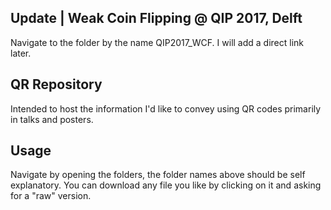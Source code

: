 ## Update | Weak Coin Flipping @ QIP 2017, Delft
Navigate to the folder by the name QIP2017_WCF. I will add a direct link later.

## QR Repository
Intended to host the information I'd like to convey using QR codes primarily in talks and posters.

## Usage
Navigate by opening the folders, the folder names above should be self explanatory. You can download any file you like by clicking on it and asking for a "raw" version.

